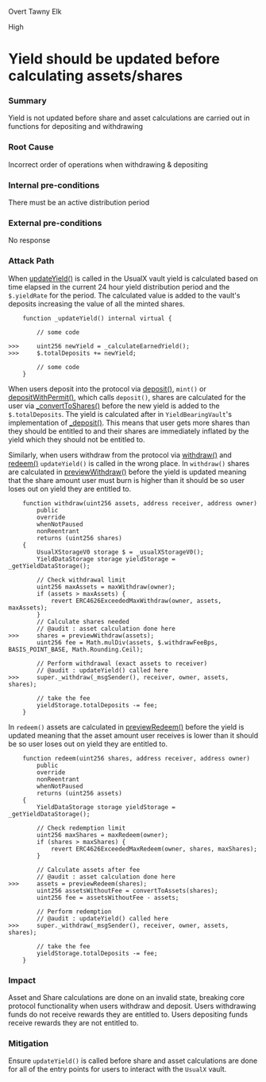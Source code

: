 Overt Tawny Elk

High

# Yield should be updated before calculating assets/shares

### Summary
Yield is not updated before share and asset calculations are carried out in functions for depositing and withdrawing

### Root Cause
Incorrect order of operations when withdrawing & depositing

### Internal pre-conditions
There must be an active distribution period

### External pre-conditions
No response

### Attack Path
When [updateYield()](https://github.com/sherlock-audit/2024-10-usual-labs-v1/blob/main/pegasus/packages/solidity/src/vaults/YieldBearingVault.sol#L138-L150) is called in the UsualX vault yield is calculated based on time elapsed in the current 24 hour yield distribution period and the `$.yieldRate` for the period.
The calculated value is added to the vault's deposits increasing the value of all the minted shares.

```solidity
    function _updateYield() internal virtual {

        // some code

>>>     uint256 newYield = _calculateEarnedYield();
>>>     $.totalDeposits += newYield;

        // some code
    }
```

When users deposit into the protocol via [deposit()](https://github.com/OpenZeppelin/openzeppelin-contracts-upgradeable/blob/723f8cab09cdae1aca9ec9cc1cfa040c2d4b06c1/contracts/token/ERC20/extensions/ERC4626Upgradeable.sol#L194-L204), `mint()` or [depositWithPermit()](https://github.com/sherlock-audit/2024-10-usual-labs-v1/blob/main/pegasus/packages/solidity/src/vaults/UsualX.sol#L297-L309), which calls `deposit()`, shares are calculated for the user via [_convertToShares()](https://github.com/OpenZeppelin/openzeppelin-contracts-upgradeable/blob/723f8cab09cdae1aca9ec9cc1cfa040c2d4b06c1/contracts/token/ERC20/extensions/ERC4626Upgradeable.sol#L252-L254) before the new yield is added to the `$.totalDeposits`. The yield is calculated after in `YieldBearingVault`'s implementation of [_deposit()](https://github.com/sherlock-audit/2024-10-usual-labs-v1/blob/main/pegasus/packages/solidity/src/vaults/YieldBearingVault.sol#L83-L93). This means that user gets more shares than they should be entitled to and their shares are immediately inflated by the yield which they should not be entitled to.


Similarly, when users withdraw from the protocol via [withdraw()](https://github.com/sherlock-audit/2024-10-usual-labs-v1/blob/main/pegasus/packages/solidity/src/vaults/UsualX.sol#L319-L343) and [redeem()](https://github.com/sherlock-audit/2024-10-usual-labs-v1/blob/main/pegasus/packages/solidity/src/vaults/UsualX.sol#L353-L378) `updateYield()` is called in the wrong place.
In `withdraw()` shares are calculated in [previewWithdraw()](https://github.com/sherlock-audit/2024-10-usual-labs-v1/blob/main/pegasus/packages/solidity/src/vaults/UsualX.sol#L393-L404) before the yield is updated meaning that the share amount user must burn is higher than it should be so user loses out on yield they are entitled to.

```solidity
    function withdraw(uint256 assets, address receiver, address owner)
        public
        override
        whenNotPaused
        nonReentrant
        returns (uint256 shares)
    {
        UsualXStorageV0 storage $ = _usualXStorageV0();
        YieldDataStorage storage yieldStorage = _getYieldDataStorage();

        // Check withdrawal limit
        uint256 maxAssets = maxWithdraw(owner);
        if (assets > maxAssets) {
            revert ERC4626ExceededMaxWithdraw(owner, assets, maxAssets);
        }
        // Calculate shares needed
        // @audit : asset calculation done here
>>>     shares = previewWithdraw(assets);
        uint256 fee = Math.mulDiv(assets, $.withdrawFeeBps, BASIS_POINT_BASE, Math.Rounding.Ceil);

        // Perform withdrawal (exact assets to receiver)
        // @audit : updateYield() called here
>>>     super._withdraw(_msgSender(), receiver, owner, assets, shares);

        // take the fee
        yieldStorage.totalDeposits -= fee;
    }

```

In `redeem()` assets are calculated in [previewRedeem()](https://github.com/sherlock-audit/2024-10-usual-labs-v1/blob/main/pegasus/packages/solidity/src/vaults/UsualX.sol#L432-L448) before the yield is updated meaning that the asset amount user receives is lower than it should be so user loses out on yield they are entitled to.

```solidity
    function redeem(uint256 shares, address receiver, address owner)
        public
        override
        nonReentrant
        whenNotPaused
        returns (uint256 assets)
    {
        YieldDataStorage storage yieldStorage = _getYieldDataStorage();

        // Check redemption limit
        uint256 maxShares = maxRedeem(owner);
        if (shares > maxShares) {
            revert ERC4626ExceededMaxRedeem(owner, shares, maxShares);
        }

        // Calculate assets after fee
        // @audit : asset calculation done here
>>>     assets = previewRedeem(shares);
        uint256 assetsWithoutFee = convertToAssets(shares);
        uint256 fee = assetsWithoutFee - assets;

        // Perform redemption
        // @audit : updateYield() called here
>>>     super._withdraw(_msgSender(), receiver, owner, assets, shares);

        // take the fee
        yieldStorage.totalDeposits -= fee;
    }
```


### Impact
Asset and Share calculations are done on an invalid state, breaking core protocol functionality when users withdraw and deposit.
Users withdrawing funds do not receive rewards they are entitled to.
Users depositing funds receive rewards they are not entitled to.

### Mitigation
Ensure `updateYield()` is called before share and asset calculations are done for all of the entry points for users to interact with the `UsualX` vault.